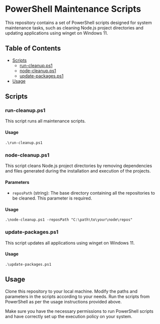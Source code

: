 # PowerShell Maintenance Scripts

This repository contains a set of PowerShell scripts designed for system maintenance tasks, such as cleaning Node.js project directories and updating applications using winget on Windows 11.

## Table of Contents

- [Scripts](#scripts)
  - [run-cleanup.ps1](#run-cleanupps1)
  - [node-cleanup.ps1](#node-cleanupps1)
  - [update-packages.ps1](#update-packagesps1)
- [Usage](#usage)

## Scripts

### run-cleanup.ps1
This script runs all maintenance scripts.

#### Usage
```.\run-cleanup.ps1```

### node-cleanup.ps1

This script cleans Node.js project directories by removing dependencies and files generated during the installation and execution of the projects.

#### Parameters
- `reposPath` (string): The base directory containing all the repositories to be cleaned. This parameter is required.

#### Usage
```.\node-cleanup.ps1 -reposPath "C:\path\to\your\node\repos"```

### update-packages.ps1
This script updates all applications using winget on Windows 11.

#### Usage
```.\update-packages.ps1```

## Usage
Clone this repository to your local machine.
Modify the paths and parameters in the scripts according to your needs.
Run the scripts from PowerShell as per the usage instructions provided above.

Make sure you have the necessary permissions to run PowerShell scripts and have correctly set up the execution policy on your system.